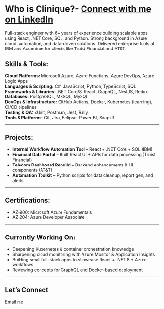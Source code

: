 # Who is Clinique?- [Connect with me on LinkedIn](https://www.linkedin.com/in/cliniquems)
Full-stack engineer with 6+ years of experience building scalable apps using React, .NET Core, SQL, and Python. Strong background in Azure cloud, automation, and data-driven solutions. Delivered enterprise tools at IBM and Accenture for clients like Truist Financial and AT&amp;T.


## Skills & Tools:

**Cloud Platforms:** Microsoft Azure, Azure Functions, Azure DevOps, Azure Logic Apps  
**Languages & Scripting:** C#, JavaScript, Python, TypeScript, SQL  
**Frameworks & Libraries:** .NET Core/8, React, GraphQL, NestJS, Redux  
**Databases:** PostgreSQL, MSSQL, MySQL  
**DevOps & Infrastructure:** GitHub Actions, Docker, Kubernetes (learning), CI/CD pipelines  
**Testing & QA:** xUnit, Postman, Jest, Rally  
**Tools & Platforms:** Git, Jira, Eclipse, Power BI, SoapUI  

---

## Projects:

- **Internal Workflow Automation Tool** – React + .NET Core + SQL (IBM)  
- **Financial Data Portal** – Built React UI + APIs for data processing (Truist Financial)  
- **Telecom Dashboard Rebuild** – Backend enhancements & UI components (AT&T)  
- **Automation Toolkit** – Python scripts for data cleanup, report gen, and alerts  

---

## Certifications:

- AZ-900: Microsoft Azure Fundamentals  
- AZ-204: Azure Developer Associate  

---

## Currently Working On:

- Deepening Kubernetes & container orchestration knowledge  
- Sharpening cloud monitoring with Azure Monitor & Application Insights  
- Building small full-stack apps to showcase React + .NET 8 + Azure workflows  
- Reviewing concepts for GraphQL and Docker-based deployment  

---

## Let’s Connect

[Email me](mailto:stephenscs95@gmail.com)
